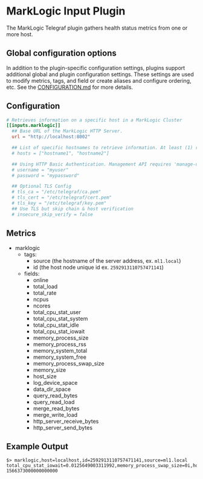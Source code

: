 # MarkLogic Input Plugin

The MarkLogic Telegraf plugin gathers health status metrics from one or more
host.

## Global configuration options <!-- @/docs/includes/plugin_config.md -->

In addition to the plugin-specific configuration settings, plugins support
additional global and plugin configuration settings. These settings are used to
modify metrics, tags, and field or create aliases and configure ordering, etc.
See the [CONFIGURATION.md][CONFIGURATION.md] for more details.

[CONFIGURATION.md]: ../../../docs/CONFIGURATION.md

## Configuration

```toml @sample.conf
# Retrieves information on a specific host in a MarkLogic Cluster
[[inputs.marklogic]]
  ## Base URL of the MarkLogic HTTP Server.
  url = "http://localhost:8002"

  ## List of specific hostnames to retrieve information. At least (1) required.
  # hosts = ["hostname1", "hostname2"]

  ## Using HTTP Basic Authentication. Management API requires 'manage-user' role privileges
  # username = "myuser"
  # password = "mypassword"

  ## Optional TLS Config
  # tls_ca = "/etc/telegraf/ca.pem"
  # tls_cert = "/etc/telegraf/cert.pem"
  # tls_key = "/etc/telegraf/key.pem"
  ## Use TLS but skip chain & host verification
  # insecure_skip_verify = false
```

## Metrics

- marklogic
  - tags:
    - source (the hostname of the server address, ex. `ml1.local`)
    - id (the host node unique id ex. `2592913110757471141`)
  - fields:
    - online
    - total_load
    - total_rate
    - ncpus
    - ncores
    - total_cpu_stat_user
    - total_cpu_stat_system
    - total_cpu_stat_idle
    - total_cpu_stat_iowait
    - memory_process_size
    - memory_process_rss
    - memory_system_total
    - memory_system_free
    - memory_process_swap_size
    - memory_size
    - host_size
    - log_device_space
    - data_dir_space
    - query_read_bytes
    - query_read_load
    - merge_read_bytes
    - merge_write_load
    - http_server_receive_bytes
    - http_server_send_bytes

## Example Output

```shell
$> marklogic,host=localhost,id=2592913110757471141,source=ml1.local total_cpu_stat_iowait=0.0125649003311992,memory_process_swap_size=0i,host_size=380i,data_dir_space=28216i,query_read_load=0i,ncpus=1i,log_device_space=28216i,query_read_bytes=13947332i,merge_write_load=0i,http_server_receive_bytes=225893i,online=true,ncores=4i,total_cpu_stat_user=0.150778993964195,total_cpu_stat_system=0.598927974700928,total_cpu_stat_idle=99.2210006713867,memory_system_total=3947i,memory_system_free=2669i,memory_size=4096i,total_rate=14.7697010040283,http_server_send_bytes=0i,memory_process_size=903i,memory_process_rss=486i,merge_read_load=0i,total_load=0.00502600101754069 1566373000000000000

```
